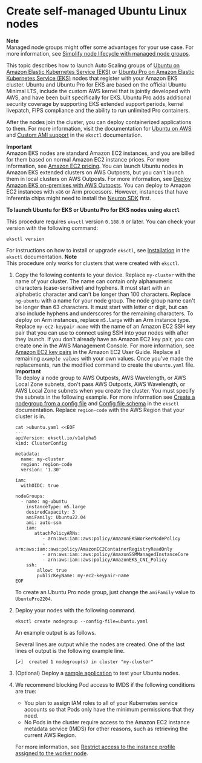 # Create self\-managed Ubuntu Linux nodes<a name="launch-node-ubuntu"></a>

**Note**  
Managed node groups might offer some advantages for your use case\. For more information, see [Simplify node lifecycle with managed node groups](managed-node-groups.md)\.

This topic describes how to launch Auto Scaling groups of [Ubuntu on Amazon Elastic Kubernetes Service \(EKS\)](https://cloud-images.ubuntu.com/aws-eks/) or [Ubuntu Pro on Amazon Elastic Kubernetes Service \(EKS\)](https://ubuntu.com/blog/ubuntu-pro-for-eks-is-now-generally-available) nodes that register with your Amazon EKS cluster\. Ubuntu and Ubuntu Pro for EKS are based on the official Ubuntu Minimal LTS, include the custom AWS kernel that is jointly developed with AWS, and have been built specifically for EKS\. Ubuntu Pro adds additional security coverage by supporting EKS extended support periods, kernel livepatch, FIPS compliance and the ability to run unlimited Pro containers\.

After the nodes join the cluster, you can deploy containerized applications to them\. For more information, visit the documentation for [Ubuntu on AWS](https://documentation.ubuntu.com/aws/en/latest/) and [Custom AMI support](https://eksctl.io/usage/custom-ami-support/) in the `eksctl` documentation\.

**Important**  
Amazon EKS nodes are standard Amazon EC2 instances, and you are billed for them based on normal Amazon EC2 instance prices\. For more information, see [Amazon EC2 pricing](https://aws.amazon.com/ec2/pricing/)\.
You can launch Ubuntu nodes in Amazon EKS extended clusters on AWS Outposts, but you can't launch them in local clusters on AWS Outposts\. For more information, see [Deploy Amazon EKS on\-premises with AWS Outposts](eks-outposts.md)\.
You can deploy to Amazon EC2 instances with `x86` or Arm processors\. However, instances that have Inferentia chips might need to install the [Neuron SDK](https://awsdocs-neuron.readthedocs-hosted.com/en/latest/) first\.

**To launch Ubuntu for EKS or Ubuntu Pro for EKS nodes using `eksctl`**

This procedure requires `eksctl` version `0.188.0` or later\. You can check your version with the following command:

```
eksctl version
```

For instructions on how to install or upgrade `eksctl`, see [Installation](https://eksctl.io/installation) in the `eksctl` documentation\.
**Note**  
This procedure only works for clusters that were created with `eksctl`\.

1. Copy the following contents to your device\. Replace `my-cluster` with the name of your cluster\. The name can contain only alphanumeric characters \(case\-sensitive\) and hyphens\. It must start with an alphabetic character and can't be longer than 100 characters\. Replace `ng-ubuntu` with a name for your node group\. The node group name can't be longer than 63 characters\. It must start with letter or digit, but can also include hyphens and underscores for the remaining characters\. To deploy on Arm instances, replace `m5.large` with an Arm instance type\. Replace `my-ec2-keypair-name` with the name of an Amazon EC2 SSH key pair that you can use to connect using SSH into your nodes with after they launch\. If you don't already have an Amazon EC2 key pair, you can create one in the AWS Management Console\. For more information, see [Amazon EC2 key pairs](https://docs.aws.amazon.com/AWSEC2/latest/UserGuide/ec2-key-pairs.html) in the Amazon EC2 User Guide\. Replace all remaining *`example values`* with your own values\. Once you've made the replacements, run the modified command to create the `ubuntu.yaml` file\.
**Important**  
To deploy a node group to AWS Outposts, AWS Wavelength, or AWS Local Zone subnets, don't pass AWS Outposts, AWS Wavelength, or AWS Local Zone subnets when you create the cluster\. You must specify the subnets in the following example\. For more information see [Create a nodegroup from a config file](https://eksctl.io/usage/nodegroups/#creating-a-nodegroup-from-a-config-file) and [Config file schema](https://eksctl.io/usage/schema/) in the `eksctl` documentation\. Replace `region-code` with the AWS Region that your cluster is in\.

   ```
   cat >ubuntu.yaml <<EOF
   ---
   apiVersion: eksctl.io/v1alpha5
   kind: ClusterConfig
   
   metadata:
     name: my-cluster
     region: region-code
     version: '1.30'
   
   iam:
     withOIDC: true
   
   nodeGroups:
     - name: ng-ubuntu
       instanceType: m5.large
       desiredCapacity: 3
       amiFamily: Ubuntu22.04
       ami: auto-ssm
       iam:
          attachPolicyARNs:
             - arn:aws:iam::aws:policy/AmazonEKSWorkerNodePolicy
             - arn:aws:iam::aws:policy/AmazonEC2ContainerRegistryReadOnly
             - arn:aws:iam::aws:policy/AmazonSSMManagedInstanceCore
             - arn:aws:iam::aws:policy/AmazonEKS_CNI_Policy
       ssh:
           allow: true
           publicKeyName: my-ec2-keypair-name
   EOF
   ```

   To create an Ubuntu Pro node group, just change the `amiFamily` value to `UbuntuPro2204`\.

1. Deploy your nodes with the following command\.

   ```
   eksctl create nodegroup --config-file=ubuntu.yaml
   ```

   An example output is as follows\.

   Several lines are output while the nodes are created\. One of the last lines of output is the following example line\.

   ```
   [✔]  created 1 nodegroup(s) in cluster "my-cluster"
   ```

1. \(Optional\) Deploy a [sample application](sample-deployment.md) to test your Ubuntu nodes\.

1. We recommend blocking Pod access to IMDS if the following conditions are true:
   + You plan to assign IAM roles to all of your Kubernetes service accounts so that Pods only have the minimum permissions that they need\.
   + No Pods in the cluster require access to the Amazon EC2 instance metadata service \(IMDS\) for other reasons, such as retrieving the current AWS Region\.

   For more information, see [Restrict access to the instance profile assigned to the worker node](https://aws.github.io/aws-eks-best-practices/security/docs/iam/#restrict-access-to-the-instance-profile-assigned-to-the-worker-node)\.